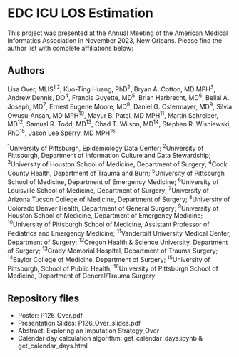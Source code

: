 # EDC ICU LOS Estimation

This project was presented at the Annual Meeting of the American Medical Informatics Association in November 2023, New Orleans. Please find the author list with complete affiliations below:

## Authors

Lisa Over, MLIS<sup>1,2</sup>, Kuo-Ting Huang, PhD<sup>2</sup>, Bryan A. Cotton, MD MPH<sup>3</sup>, Andrew Dennis, DO<sup>4</sup>, Francis Guyette, MD<sup>5</sup>, Brian Harbrecht, MD<sup>6</sup>, Bellal A. Joseph, MD<sup>7</sup>, Ernest Eugene Moore, MD<sup>8</sup>, Daniel G. Ostermayer, MD<sup>9</sup>, Silvia Owusu-Ansah, MD MPH<sup>10</sup>, Mayur B. Patel, MD MPH<sup>11</sup>, Martin Schreiber, MD<sup>12</sup>, Samual R. Todd, MD<sup>13</sup>, Chad T. Wilson, MD<sup>14</sup>, Stephen R. Wisniewski, PhD<sup>15</sup>, Jason Lee Sperry, MD MPH<sup>16</sup>

<sup>1</sup>University of Pittsburgh, Epidemiology Data Center; <sup>2</sup>University of Pittsburgh, Department of Information Culture and Data Stewardship; <sup>3</sup>University of Houston School of Medicine, Department of Surgery; <sup>4</sup>Cook County Health, Department of Trauma and Burn; <sup>5</sup>University of Pittsburgh School of Medicine, Department of Emergency Medicine; <sup>6</sup>University of Louisville School of Medicine, Department of Surgery; <sup>7</sup>University of Arizona Tucson College of Medicine, Department of Surgery; <sup>8</sup>University of Colorado Denver Health, Department of General Surgery; <sup>9</sup>University of Houston School of Medicine, Department of Emergency Medicine; <sup>10</sup>University of Pittsburgh School of Medicine, Assistant Professor of Pediatrics and Emergency Medicine; <sup>11</sup>Vanderbilt University Medical Center, Department of Surgery; <sup>12</sup>Oregon Health & Science University, Department of Surgery; <sup>13</sup>Grady Memorial Hospital, Department of Trauma Surgery; <sup>14</sup>Baylor College of Medicine, Department of Surgery; <sup>15</sup>University of Pittsburgh, School of Public Health; <sup>16</sup>University of Pittsburgh School of Medicine, Department of General/Trauma Surgery

## Repository files

* Poster: P126_Over.pdf
* Presentation Slides: P126_Over_slides.pdf
* Abstract: Exploring an Imputation Strategy_Over
* Calendar day calculation algorithm: get_calendar_days.ipynb & get_calendar_days.html
